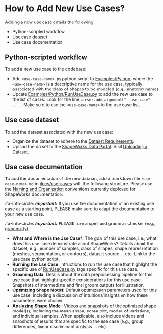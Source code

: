 # How to Add New Use Cases?

Adding a new use case entails the following.

- Python-scripted workflow
- Use case dataset
- Use case documentation 


## Python-scripted workflow

To add a new use case to the codebase: 

- Add `<use-case-name>.py` python script to [Examples/Python](https://github.com/SCIInstitute/ShapeWorks/tree/master/Examples/Python/), where the `<use-case-name>` is a descriptive name for the use case, typically associated with the class of shapes to be modeled (e.g., anatomy name)
- Update [Examples/Python/RunUseCase.py](https://github.com/SCIInstitute/ShapeWorks/tree/master/Examples/Python/RunUseCase.py) to add the new use case to the list of cases. Look for the line `parser.add_argument("--use_case" ...)`. Make sure to use the `<use-case-name>` to the use case list.


## Use case dataset

To add the dataset associated with the new use case:

- Organize the dataset to adhere to the [Dataset Requirements](../dev/datasets.md#dataset-requirements).
- Upload the datset to the [ShapeWorks Data Portal](http://cibc1.sci.utah.edu:8080/). Visit [Uploading a Dataset](../dev/datasets.md#uploading-a-dataset).

## Use case documentation 
 
To add the documentation of the new dataset, add a markdown file `<use-case-name>.md` in [docs/use-cases](https://github.com/SCIInstitute/ShapeWorks/tree/master/docs/use-cases/) with the following structure. Please use the [Naming and Organization](../dev/mkdocs.md#naming-and-organization) conventions currently deployed for ShapeWorks documentation.

:fa-info-circle: _**Important:**_ If you use the documentation of an existing use case as a starting point, PLEASE make sure to adapt the documentation to your new use case. 

:fa-info-circle: _**Important:**_ PLEASE, use a spell and grammar checker (e.g., [grammarly](https://app.grammarly.com)).

- **What and Where is the Use Case?**: The goal of this use case, i.e., what does this use case demonstrate about ShapeWorks? Details about the dataset, e.g., number of samples, class of shapes, shape representation (meshes, segmentation, or contours), dataset source ... etc. Link to the use case python script.
- **Running the Use Case**: Intructions to run the use case that highlight the specific use of [RunUseCase.py](https://github.com/SCIInstitute/ShapeWorks/tree/master/Examples/Python/RunUseCase.py) tags specific for this use case. 
- **Grooming Data**: Details about the data preprocessing pipeline for this use case that highlight specific considerations for this use case. Snapshots of intermediate and final groom outputs for illustration.
- **Optimizing Shape Model**: Default optimization parameters used for this use case, including a discussion of intuitions/insights on how these parameters were chosen.
- **Analyzing Shape Model**: Videos and snapshots of the optimized shape model(s), including the mean shape, scree plot, modes of variations, and individual samples. When applicable, also include videos and snapshots of results that are specific to the use case (e.g., group differences, linear discriminant analysis ... etc).
